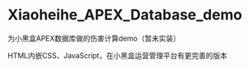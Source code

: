 # Xiaoheihe_APEX_Database_demo

为小黑盒APEX数据库做的伤害计算demo（暂未实装）

HTML内嵌CSS、JavaScript，在小黑盒运营管理平台有更完善的版本
